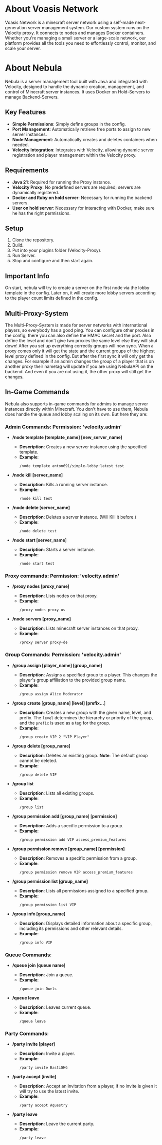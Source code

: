 # About Voasis Network

Voasis Network is a minecraft server network using a self-made next-generation server management system. Our custom system runs on the Velocity proxy. It connects to nodes and manages Docker containers. Whether you're managing a small server or a large-scale network, our platform provides all the tools you need to effortlessly control, monitor, and scale your server.

# About Nebula

Nebula is a server management tool built with Java and integrated with Velocity, designed to handle the dynamic creation, management, and control of Minecraft server instances. It uses Docker on Hold-Servers to manage Backend-Servers.

## Key Features

- **Simple Permissions**: Simply define groups in the config.
- **Port Management**: Automatically retrieve free ports to assign to new server instances.
- **Node Management**: Automatically creates and deletes containers when needed.
- **Velocity Integration**: Integrates with Velocity, allowing dynamic server registration and player management within the Velocity proxy.

## Requirements

- **Java 21**: Required for running the Proxy instance.
- **Velocity Proxy**: No predefined servers are required; servers are dynamically registered.
- **Docker and Ruby on hold server**: Necessary for running the backend servers.
- **User on hold server**: Necessary for interacting with Docker, make sure he has the right permissions.

## Setup

1. Clone the repository.
2. Build.
3. Put into your plugins folder (Velocity-Proxy).
4. Run Server.
5. Stop and configure and then start again.
   
## Important Info

On start, nebula will try to create a server on the first node via the lobby template in the config.
Later on, it will create more lobby servers according to the player count limits defined in the config.

## Multi-Proxy-System

The Multi-Proxy-System is made for server networks with international players, so everybody has a good ping.
You can configure other proxies in the config, there you can also define the HMAC secret and the port.
Also define the level and don't give two proxies the same level else they will shut down!
After you set up everything correctly groups will now sync.
When a proxy comes only it will get the state and the current groups of the highest level proxy defined in the config.
But after the first sync it will only get the changes.
For example if an admin changes the group of a player that is on another proxy their nametag will update
if you are using NebulaAPI on the backend. And even if you are not using it, the other proxy will still get the changes.

## In-Game Commands

Nebula also supports in-game commands for admins to manage server instances directly within Minecraft.
You don't have to use them, Nebula does handle the queue and lobby scaling on its own.
But here they are:

### **Admin Commands:** **Permission: 'velocity.admin'**

- **/node template [template_name] [new_server_name]**  
  - **Description**: Creates a new server instance using the specified template.
  - **Example**:  
    ```
    /node template anton691/simple-lobby:latest test
    ```

- **/node kill [server_name]**  
  - **Description**: Kills a running server instance.
  - **Example**:  
    ```
    /node kill test
    ```

- **/node delete [server_name]**  
  - **Description**: Deletes a server instance. (Will Kill it before.)
  - **Example**:  
    ```
    /node delete test
    ```
    
- **/node start [server_name]**  
  - **Description**: Starts a server instance.
  - **Example**:  
    ```
    /node start test
    ```

### **Proxy commands:** **Permission: 'velocity.admin'**

- **/proxy nodes [proxy_name]**
  - **Description**: Lists nodes on that proxy.
  - **Example**:
    ```
    /proxy nodes proxy-us
    ```

- **/node servers [proxy_name]**
  - **Description**: Lists minecraft server instances on that proxy.
  - **Example**:
    ```
    /proxy server proxy-de
    ```

### **Group Commands:** **Permission: 'velocity.admin'**

- **/group assign [player_name] [group_name]**  
  - **Description**: Assigns a specified group to a player. This changes the player's group affiliation to the provided group name.
  - **Example**:  
    ```
    /group assign Alice Moderator
    ```

- **/group create [group_name] [level] [prefix...]**  
  - **Description**: Creates a new group with the given name, level, and prefix. The `level` determines the hierarchy or priority of the group, and the `prefix` is used as a tag for the group.
  - **Example**:  
    ```
    /group create VIP 2 "VIP Player"
    ```

- **/group delete [group_name]**  
  - **Description**: Deletes an existing group. **Note**: The default group cannot be deleted.
  - **Example**:  
    ```
    /group delete VIP
    ```

- **/group list**  
  - **Description**: Lists all existing groups.
  - **Example**:  
    ```
    /group list
    ```

- **/group permission add [group_name] [permission]**  
  - **Description**: Adds a specific permission to a group.
  - **Example**:  
    ```
    /group permission add VIP access_premium_features
    ```

- **/group permission remove [group_name] [permission]**  
  - **Description**: Removes a specific permission from a group.
  - **Example**:  
    ```
    /group permission remove VIP access_premium_features
    ```

- **/group permission list [group_name]**  
  - **Description**: Lists all permissions assigned to a specified group.
  - **Example**:  
    ```
    /group permission list VIP
    ```

- **/group info [group_name]**  
  - **Description**: Displays detailed information about a specific group, including its permissions and other relevant details.
  - **Example**:  
    ```
    /group info VIP
    ```

### **Queue Commands:**

- **/queue join [queue name]**  
  - **Description**: Join a queue.
  - **Example**:  
    ```
    /queue join Duels
    ```

- **/queue leave**  
  - **Description**: Leaves current queue.
  - **Example**:  
    ```
    /queue leave
    ```
    
### **Party Commands:**

- **/party invite [player]**  
  - **Description**: Invite a player.
  - **Example**:  
    ```
    /party invite BastiGHG
    ```
    
- **/party accept [invite]**  
  - **Description**: Accept an invitation from a player, if no invite is given it will try to use the latest invite.
  - **Example**:  
    ```
    /party accept Aquestry
    ```

- **/party leave**  
  - **Description**: Leave the current party.
  - **Example**:  
    ```
    /party leave
    ```